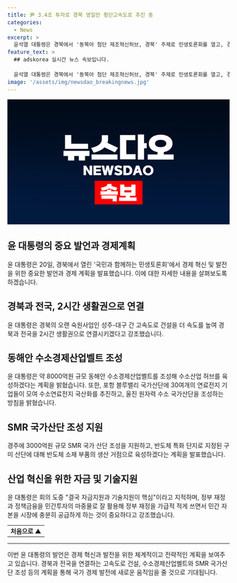 ```yaml
---
title: 尹 3.4조 투자로 경북 영일만 횡단고속도로 추진 중
categories:
  - News
excerpt: >
  윤석열 대통령은 경북에서 '동북아 첨단 제조혁신허브, 경북' 주제로 민생토론회를 열고, 경북과 전국을 2시간 생활권으로 연결할 계획을 발표했다. 이를 위해 8천억 규모의 동해안 수소경제산업벨트와 3천억 규모의 SMR 국가산단을 조성할 예정이며, 반도체 특화 단지를 육성하는 방침도 밝혀졌다. 이외에도 수소산업과 SMR 지원, 반도체 R&D 인프라 조성을 통한 민생토론회에서의 대통령 발언은 기술지원과 자금 조달이 중요하다는 강조가 있었다.
feature_text: >
  ## adskorea 실시간 뉴스 속보입니다.

  윤석열 대통령은 경북에서 '동북아 첨단 제조혁신허브, 경북' 주제로 민생토론회를 열고, 경북과 전국을 2시간 생활권으로 연결할 계획을 발표했다. 이를 위해 8천억 규모의 동해안 수소경제산업벨트와 3천억 규모의 SMR 국가산단을 조성할 예정이며, 반도체 특화 단지를 육성하는 방침도 밝혀졌다. 이외에도 수소산업과 SMR 지원, 반도체 R&D 인프라 조성을 통한 민생토론회에서의 대통령 발언은 기술지원과 자금 조달이 중요하다는 강조가 있었다.
image: '/assets/img/newsdao_breakingnews.jpg'
---
```


<p><img src="/assets/img/newsdao_breakingnews.jpg" alt="adskorea 속보" /></p>

<h2 data-ke-size="size26">윤 대통령의 중요 발언과 경제계획</h2>

<p data-ke-size="size16">윤 대통령은 20일, 경북에서 열린 '국민과 함께하는 민생토론회'에서 경제 혁신 및 발전을 위한 중요한 발언과 경제 계획을 발표했습니다. 이에 대한 자세한 내용을 살펴보도록 하겠습니다.</p>

<h2 data-ke-size="size24">경북과 전국, 2시간 생활권으로 연결</h2>

<p data-ke-size="size16">윤 대통령은 경북의 오랜 숙원사업인 성주-대구 간 고속도로 건설을 더 속도를 높여 경북과 전국을 2시간 생활권으로 연결시키겠다고 강조했습니다.</p>

<h2 data-ke-size="size24">동해안 수소경제산업벨트 조성</h2>

<p data-ke-size="size16">윤 대통령은 약 8000억원 규모 동해안 수소경제산업벨트를 조성해 수소산업 허브를 육성하겠다는 계획을 밝혔습니다. 또한, 포항 블루밸리 국가산단에 30여개의 연료전지 기업들이 모여 수소연료전지 국산화를 추진하고, 울진 원자력 수소 국가산단을 조성하는 방침을 밝혔습니다.</p>

<h2 data-ke-size="size24">SMR 국가산단 조성 지원</h2>

<p data-ke-size="size16">경주에 3000억원 규모 SMR 국가 산단 조성을 지원하고, 반도체 특화 단지로 지정된 구미 산단에 대해 반도체 소재 부품의 생산 거점으로 육성하겠다는 계획을 발표했습니다.</p>

<h2 data-ke-size="size24">산업 혁신을 위한 자금 및 기술지원</h2>

<p data-ke-size="size16">윤 대통령은 회의 도중 "결국 자금지원과 기술지원이 핵심"이라고 지적하며, 정부 재정과 정책금융을 민간투자의 마중물로 잘 활용해 정부 재정을 가급적 적게 쓰면서 민간 자본을 시장에 충분히 공급하게 하는 것이 중요하다고 강조했습니다.</p>

<table>
    <tr>
        <td style="text-align: center; height: 17px;"><b>처음으로 ▲</b></td>
    </tr>
</table>

<hr>

<p data-ke-size="size16">이번 윤 대통령의 발언은 경제 혁신과 발전을 위한 체계적이고 전략적인 계획을 보여주고 있습니다. 경북과 전국을 연결하는 고속도로 건설, 수소경제산업벨트와 SMR 국가산단 조성 등의 계획을 통해 국가 경제 발전에 새로운 움직임을 줄 것으로 기대됩니다.</p>

